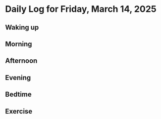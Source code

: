 # Daily Log for Friday, March 14, 2025

## Waking up

## Morning

## Afternoon

## Evening

## Bedtime

## Exercise
